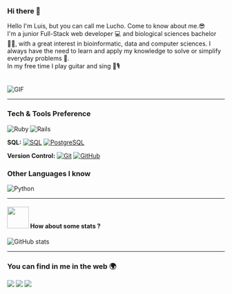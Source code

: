 ### Hi there 👋
Hello I'm Luis, but you can call me Lucho. Come to know about me.😎
<br>
I'm a junior Full-Stack web developer 💻 and biological sciences bachelor 👨‍🔬, with a great interest in bioinformatic, data and computer sciences. I always have the need to learn and apply my knowledge to solve or simplify everyday problems 🧐.
<br>
In my free time I play guitar and sing 🎸🎙️

<br />
  <img align="center" alt="GIF" src="https://media.giphy.com/media/836HiJc7pgzy8iNXCn/giphy.gif" />
  
---


### Tech & Tools Preference
![Ruby](https://img.shields.io/badge/ruby-%23CC342D.svg?style=for-the-badge&logo=ruby&logoColor=white)
![Rails](https://img.shields.io/badge/rails-%23CC0000.svg?style=for-the-badge&logo=ruby-on-rails&logoColor=white)


 **SQL:**
  [![SQL](https://img.shields.io/badge/-SQL-orange?style=flat&logo=sql&link=https://github.com/Quananhle)](https://github.com/Quananhle)
  [![PostgreSQL](https://img.shields.io/badge/-PostgreSQL-blue?style=flat&logo=postgresql&link=https://github.com/Quananhle)](https://github.com/Quananhle)


**Version Control:**
[![Git](https://img.shields.io/badge/-Git-black?style=flat&logo=git&link=https://github.com/Quananhle)](https://github.com/Quananhle) 
[![GitHub](https://img.shields.io/badge/-GitHub-181717?style=flat&logo=github&link=https://github.com/Quananhle)](https://github.com/Quananhle)

### Other Languages I know
![Python](https://img.shields.io/badge/python-3670A0?style=for-the-badge&logo=python&logoColor=ffdd54)

---
#### <img src="https://media.giphy.com/media/VgCDAzcKvsR6OM0uWg/giphy.gif" width="50"> How about some stats ?

![GitHub stats](https://github-readme-stats.vercel.app/api?username=luzelcas96&show_icons=true&hide_border=true)

---
### You can find in me in the web 🌍
<img src="https://img.shields.io/badge/luiszeladac.96@gmail.com-%23D14836.svg?&style=for-the-badge&logo=gmail&logoColor=white" href="luiszeladac.96@gmail.com">   <a  href="https://www.instagram.com/luiszelcas/"><img src="https://img.shields.io/badge/@luiszelcas_-%23E4405F.svg?&style=for-the-badge&logo=instagram&logoColor=white"></a>   <a href="https://www.linkedin.com/in/luis-zelada/"><img src="https://img.shields.io/badge/luis zelada-%230077B5.svg?&style=for-the-badge&logo=linkedin&logoColor=white" ></a>
